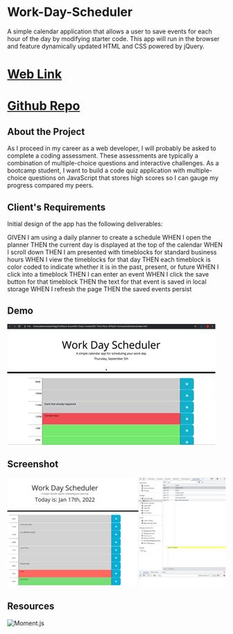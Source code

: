# Work-Day-Scheduler
A simple calendar application that allows a user to save events for each hour of the day by modifying starter code. This app will run in the browser and feature dynamically updated HTML and CSS powered by jQuery.

# [Web Link]()
# [Github Repo]()

## About the Project

As I proceed in my career as a web developer, I will probably be asked to complete a coding assessment. These assessments are typically a combination of multiple-choice questions and interactive challenges. As a bootcamp student, I want to build a code quiz application with multiple-choice questions on JavaScript that stores high scores so I can gauge my progress compared my peers. 

## Client's Requirements

Initial design of the app has the following deliverables:

GIVEN I am using a daily planner to create a schedule
WHEN I open the planner
THEN the current day is displayed at the top of the calendar
WHEN I scroll down
THEN I am presented with timeblocks for standard business hours
WHEN I view the timeblocks for that day
THEN each timeblock is color coded to indicate whether it is in the past, present, or future
WHEN I click into a timeblock
THEN I can enter an event
WHEN I click the save button for that timeblock
THEN the text for that event is saved in local storage
WHEN I refresh the page
THEN the saved events persist


## Demo

![Demo My Code Quiz App](./assets/images/demo.gif)

## Screenshot

![Use Calendar](./assets/images/screenshot.png)

## Resources

![Moment.js](https://momentjs.com/)